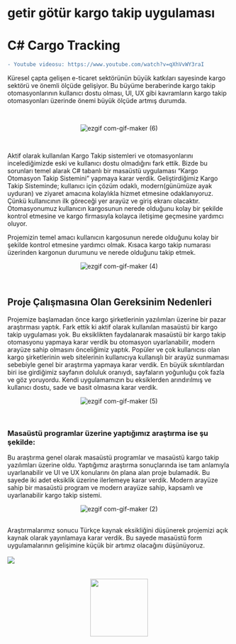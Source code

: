 # getir götür kargo takip uygulaması
# C# Cargo Tracking
```diff
- Youtube videosu: https://www.youtube.com/watch?v=qXhVvWY3raI
```
Küresel çapta gelişen e-ticaret sektörünün büyük katkıları sayesinde kargo sektörü ve önemli
ölçüde gelişiyor. Bu büyüme beraberinde kargo takip otomasyonlarının kullanıcı dostu
olması, UI, UX gibi kavramların kargo takip otomasyonları üzerinde önemi büyük ölçüde
artmış durumda.

<br/>
<div align="center">
  
![ezgif com-gif-maker (6)](https://user-images.githubusercontent.com/60429097/178857264-29351908-9675-49ed-ba57-bbfce4fac31e.gif)

 </div>
<br/>

Aktif olarak kullanılan Kargo Takip sistemleri ve otomasyonlarını incelediğimizde eski ve
kullanıcı dostu olmadığını fark ettik. Bizde bu sorunları temel alarak C# tabanlı bir masaüstü
uygulaması “Kargo Otomasyon Takip Sistemini” yapmaya karar verdik.
Geliştirdiğimiz Kargo Takip Sisteminde; kullanıcı için çözüm odaklı, modern(günümüze ayak
uyduran) ve ziyaret amacına kolaylıkla hizmet etmesine odaklanıyoruz. Çünkü kullanıcının
ilk göreceği yer arayüz ve giriş ekranı olacaktır. Otomasyonumuz kullanıcın kargosunun
nerede olduğunu kolay bir şekilde kontrol etmesine ve kargo firmasıyla kolayca iletişime
geçmesine yardımcı oluyor.

Projemizin temel amacı kullanıcın kargosunun nerede olduğunu kolay bir şekilde kontrol
etmesine yardımcı olmak. Kısaca kargo takip numarası üzerinden kargonun durumunu ve
nerede olduğunu takip etmek.
<br/>
<div align="center">
  
![ezgif com-gif-maker (4)](https://user-images.githubusercontent.com/60429097/178856227-3d24cfa1-ecc5-4800-9704-d648209093e9.gif)
  
</div>
<br/>

##  Proje Çalışmasına Olan Gereksinim Nedenleri
Projemize başlamadan önce kargo şirketlerinin yazılımları üzerine bir pazar araştırması
yaptık. Fark ettik ki aktif olarak kullanılan masaüstü bir kargo takip uygulaması yok. Bu
eksiklikten faydalanarak masaüstü bir kargo takip otomasyonu yapmaya karar verdik bu
otomasyon uyarlanabilir, modern arayüze sahip olmasını önceliğimiz yaptık. Popüler ve çok
kullanıcısı olan kargo şirketlerinin web sitelerinin kullanıcıya kullanışlı bir arayüz sunmaması
sebebiyle genel bir araştırma yapmaya karar verdik. En büyük sıkıntılardan biri ise girdiğimiz
sayfanın doluluk oranıydı, sayfaların yoğunluğu çok fazla ve göz yoruyordu. Kendi
uygulamamızın bu eksiklerden arındırılmış ve kullanıcı dostu, sade ve basit olmasına karar
verdik.
<br/>

<div align="center">
  
![ezgif com-gif-maker (5)](https://user-images.githubusercontent.com/60429097/178857076-d9d90929-0891-4ea4-bad7-527d5f50fe94.gif)
  
</div>

<br/>

### Masaüstü programlar üzerine yaptığımız araştırma ise şu şekilde:
Bu araştırma genel olarak masaüstü programlar ve masaüstü kargo takip yazılımları üzerine
oldu. Yaptığımız araştırma sonuçlarında ise tam anlamıyla uyarlanabilir ve UI ve UX
konularını ön plana alan proje bulamadık. Bu sayede iki adet eksiklik üzerine ilerlemeye karar
verdik. Modern arayüze sahip bir masaüstü program ve modern arayüze sahip, kapsamlı ve
uyarlanabilir kargo takip sistemi.
<br/>

<div align="center" height="500px" width="500px">
  
![ezgif com-gif-maker (2)](https://user-images.githubusercontent.com/60429097/178855329-0b748af5-10b1-4e86-83a1-55587e560160.gif)
  
</div>

<br/>
Araştırmalarımız sonucu Türkçe kaynak eksikliğini düşünerek projemizi açık kaynak olarak
yayınlamaya karar verdik. Bu sayede masaüstü form uygulamalarının gelişimine küçük bir
artımız olacağını düşünüyoruz.
<br>
<br>

  <img src="https://user-images.githubusercontent.com/60429097/178789199-c11d914e-6728-4ed3-a526-3a8f50e5d981.png" />
  <br/> <br/> <br/>
  <div align="center"><img align="center" width="130" src="https://user-images.githubusercontent.com/60429097/178789781-585d97e1-fed2-43ff-bc88-715edd342bf9.png" /></div>











